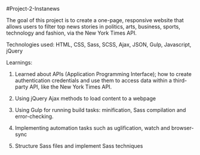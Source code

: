 #Project-2-Instanews

The goal of this project is to create a one-page, responsive website that allows users to filter top news stories in politics, arts, business, sports, technology and fashion, via the New York Times API.

Technologies used: 
HTML, CSS, Sass, SCSS, Ajax, JSON, Gulp, Javascript, jQuery

Learnings:

1. Learned about APIs (Application Programming Interface); how to create authentication credentials and use them to access data within a third-party API, like the New York Times API. 

2. Using jQuery Ajax methods to load content to a webpage

3. Using Gulp for running build tasks: minification, Sass compilation and error-checking. 

4. Implementing automation tasks such as uglification, watch and browser-sync

5. Structure Sass files and implement Sass techniques